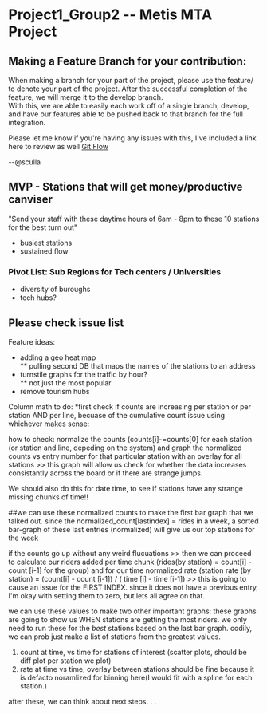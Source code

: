 # Project1_Group2 -- Metis MTA Project

## Making a Feature Branch for your contribution:
When making a branch for your part of the project, please use the feature/<your branch name> to denote your part of the project. After the successful completion of the feature, we will merge it to the develop branch.  
With this, we are able to easily each work off of a single branch, develop, and have our features able to be pushed back to that branch for the full integration. 

Please let me know if you're having any issues with this, I've included a link here to review as well [Git Flow](https://www.atlassian.com/git/tutorials/comparing-workflows/gitflow-workflow) 

--@sculla

## MVP - Stations that will get money/productive canviser  
"Send your staff with these daytime hours of 6am - 8pm to these 10 stations for the best turn out"  
* busiest stations  
* sustained flow  

### Pivot List: Sub Regions for Tech centers / Universities  
* diversity of buroughs  
* tech hubs?  
## Please check issue list

Feature ideas:
* adding a geo heat map  
** pulling second DB that maps the names of the stations to an address  
* turnstile graphs for the traffic by hour?  
** not just the most popular 
* remove tourism hubs  


Column math to do:
*first check if counts are increasing per station or per station AND per line, becuase of the cumulative count issue 
using whichever makes sense:

how to check: normalize the counts (counts[i]-=counts[0] for each station (or station and line, depeding on the system) and graph the normalized counts vs entry number for that particular station with an overlay for all stations >> this graph will allow us check for whether the data increases consistantly across the board or if there are strange jumps. 

We should also do this for date time, to see if stations have any strange missing chunks of time!!

##we can use these normalized counts to make the first bar graph that we talked out. since the normalized_count[lastindex] = rides in a week, a sorted bar-graph of these last entries (normalized) will give us our top stations for the week


if the counts go up without any weird flucuations  >> then we can proceed to calculate our riders added per time chunk (rides(by station) = count[i] - count [i-1] for the group) and for our time normalized rate (station rate (by station) = (count[i] - count [i-1]) / ( time [i] - time [i-1])     >> this is going to cause an issue for the FIRST INDEX. since it does not have a previous entry, I'm okay with setting them to zero, but lets all agree on that.

we can use these values to make two other important graphs: these graphs are going to show us WHEN stations are getting the most riders. we only need to run these for the *best* stations based on the last bar graph. codily, we can prob just make a list of stations from the greatest values.
1. count at time, vs time for stations of interest (scatter plots, should be diff plot per station we plot)
2. rate at time vs time, overlay between stations should be fine because it is defacto noramlized for binning here(I would fit with a spline for each station.)

after these, we can think about next steps. . . 




